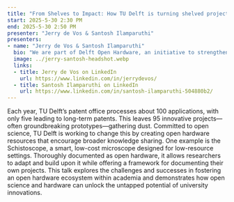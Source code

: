 ```yaml
---
title: "From Shelves to Impact: How TU Delft is turning shelved projects into open hardware stars"
start: 2025-5-30 2:30 PM
end: 2025-5-30 2:50 PM
presenter: "Jerry de Vos & Santosh Ilamparuthi"
presenters:
- name: "Jerry de Vos & Santosh Ilamparuthi"
  bio: "We are part of Delft Open Hardware, an initiative to strengthen the open hardware movement in and around the Technical University of Delft."
  image: ../jerry-santosh-headshot.webp
  links:
  - title: Jerry de Vos on LinkedIn
    url: https://www.linkedin.com/in/jerrydevos/
  - title: Santosh Ilamparuthi on LinkedIn
    url: https://www.linkedin.com/in/santosh-ilamparuthi-504880b2/
---
```


Each year, TU Delft’s patent office processes about 100 applications, with only five leading to long-term patents. This leaves 95 innovative projects—often groundbreaking prototypes—gathering dust. Committed to open science, TU Delft is working to change this by creating open hardware resources that encourage broader knowledge sharing. One example is the Schistoscope, a smart, low-cost microscope designed for low-resource settings. Thoroughly documented as open hardware, it allows researchers to adapt and build upon it while offering a framework for documenting their own projects. This talk explores the challenges and successes in fostering an open hardware ecosystem within academia and demonstrates how open science and hardware can unlock the untapped potential of university innovations.

